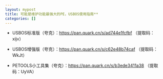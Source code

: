 ```yaml
---
layout: mypost
title: 可能是维护功能最强大的PE，USBOS使用指南**
categories: []
---
```


- USBOS标准版（夸克）：<https://pan.quark.cn/s/ad744e1fcfbf> （提取码：xijv）

- USBOS增强版（夸克）：<https://pan.quark.cn/s/c62e48b74caf> （提取码：WkJt）

- PETOOLS小工具集（夸克）：<https://pan.quark.cn/s/b3ede3411a38> （提取码：UyVA）